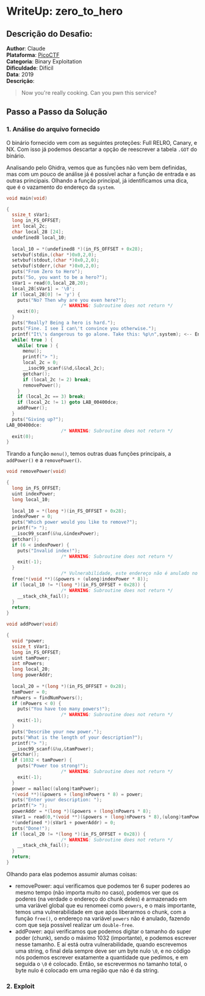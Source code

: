 # WriteUp: zero_to_hero

## Descrição do Desafio:
**Author**: Claude \
**Plataforma**: [PicoCTF](https://play.picoctf.org/practice/challenge/75?category=6&page=5) \
**Categoria**: Binary Exploitation \
**Dificuldade**: Difícil \
**Data**: 2019 \
**Descrição**:
> Now you're really cooking. Can you pwn this service?

## Passo a Passo da Solução
### 1. Análise do arquivo fornecido
O binário fornecido vem com as seguintes proteções: Full RELRO, Canary, e NX. Com isso já podemos descartar a opção de reescrever a tabela `.GOT` do binário.

Analisando pelo Ghidra, vemos que as funções não vem bem definidas, mas com um pouco de análise já é possível achar a função de entrada e as outras principais. Olhando a função principal, já identificamos uma dica, que é o vazamento do endereço da `system`.
```c
void main(void)

{
  ssize_t sVar1;
  long in_FS_OFFSET;
  int local_2c;
  char local_28 [24];
  undefined8 local_10;
  
  local_10 = *(undefined8 *)(in_FS_OFFSET + 0x28);
  setvbuf(stdin,(char *)0x0,2,0);
  setvbuf(stdout,(char *)0x0,2,0);
  setvbuf(stderr,(char *)0x0,2,0);
  puts("From Zero to Hero");
  puts("So, you want to be a hero?");
  sVar1 = read(0,local_28,20);
  local_28[sVar1] = '\0';
  if (local_28[0] != 'y') {
    puts("No? Then why are you even here?");
                    /* WARNING: Subroutine does not return */
    exit(0);
  }
  puts("Really? Being a hero is hard.");
  puts("Fine. I see I can\'t convince you otherwise.");
  printf("It\'s dangerous to go alone. Take this: %p\n",system); <-- Endereço da system vazando.
  while( true ) {
    while( true ) {
      menu();
      printf("> ");
      local_2c = 0;
      __isoc99_scanf(&%d,&local_2c);
      getchar();
      if (local_2c != 2) break;
      removePower();
    }
    if (local_2c == 3) break;
    if (local_2c != 1) goto LAB_00400dce;
    addPower();
  }
  puts("Giving up?");
LAB_00400dce:
                    /* WARNING: Subroutine does not return */
  exit(0);
}
```

Tirando a função `menu()`, temos outras duas funções principais, a `addPower()` e a `removePower()`.
```c
void removePower(void)

{
  long in_FS_OFFSET;
  uint indexPower;
  long local_10;
  
  local_10 = *(long *)(in_FS_OFFSET + 0x28);
  indexPower = 0;
  puts("Which power would you like to remove?");
  printf("> ");
  __isoc99_scanf(&%u,&indexPower);
  getchar();
  if (6 < indexPower) {
    puts("Invalid index!");
                    /* WARNING: Subroutine does not return */
    exit(-1);
  }
                    /* Vulnerabilidade, este endereço não é anulado no powers */
  free(*(void **)(&powers + (ulong)indexPower * 8));
  if (local_10 != *(long *)(in_FS_OFFSET + 0x28)) {
                    /* WARNING: Subroutine does not return */
    __stack_chk_fail();
  }
  return;
}

void addPower(void)

{
  void *power;
  ssize_t sVar1;
  long in_FS_OFFSET;
  uint tamPower;
  int nPowers;
  long local_20;
  long powerAddr;
  
  local_20 = *(long *)(in_FS_OFFSET + 0x28);
  tamPower = 0;
  nPowers = findNumPowers();
  if (nPowers < 0) {
    puts("You have too many powers!");
                    /* WARNING: Subroutine does not return */
    exit(-1);
  }
  puts("Describe your new power.");
  puts("What is the length of your description?");
  printf("> ");
  __isoc99_scanf(&%u,&tamPower);
  getchar();
  if (1032 < tamPower) {
    puts("Power too strong!");
                    /* WARNING: Subroutine does not return */
    exit(-1);
  }
  power = malloc((ulong)tamPower);
  *(void **)(&powers + (long)nPowers * 8) = power;
  puts("Enter your description: ");
  printf("> ");
  powerAddr = *(long *)(&powers + (long)nPowers * 8);
  sVar1 = read(0,*(void **)(&powers + (long)nPowers * 8),(ulong)tamPower);
  *(undefined *)(sVar1 + powerAddr) = 0;
  puts("Done!");
  if (local_20 != *(long *)(in_FS_OFFSET + 0x28)) {
                    /* WARNING: Subroutine does not return */
    __stack_chk_fail();
  }
  return;
}
```

Olhando para elas podemos assumir alumas coisas:

- removePower: aqui verificamos que podemos ter 6 super poderes ao mesmo tempo (não importa muito no caso), podemos ver que os poderes (na verdade o endereço do chunk deles) é armazenado em uma variável global que eu renomeei como `powers`, e o mais importante, temos uma vulnerabilidade em que após liberarmos o chunk, com a função `free()`, o endereço na variável `powers` não é anulado, fazendo com que seja possível realizar um `double-free`.
- addPower: aqui verificamos que podemos digitar o tamanho do super poder (chunk), sendo o máximo 1032 (importante), e podemos escrever nesse tamanho. E aí está outra vulnerabilidade, quando escrevemos uma string, o final dela sempre deve ser um byte nulo `\0`, e no código nós podemos escrever exatamente a quantidade que pedimos, e em seguida o `\0` é colocado. Então, se escrevermos no tamanho total, o byte nulo é colocado em uma região que não é da string.

### 2. Exploit
